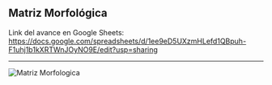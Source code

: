 ## Matriz Morfológica

Link del avance en Google Sheets: https://docs.google.com/spreadsheets/d/1ee9eD5UXzmHLefd1QBpuh-F1uhj1b1kXRTWnJOyNO9E/edit?usp=sharing

---

![Matriz Morfologica](https://github.com/VictorRiveraT/Proyectos-de-Ingenier-a-1/blob/main/Proyectos%20de%20Ingenier%C3%ADa/Im%C3%A1genes/Matriz_morfologica.png)


